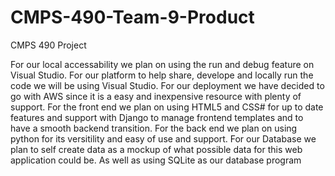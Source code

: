 # CMPS-490-Team-9-Product
CMPS 490 Project

For our local accessability we plan on using the run and debug feature on Visual Studio.
For our platform to help share, develope and locally run the code we will be using Visual Studio.
For our deployment we have decided to go with AWS since it is a easy and inexpensive resource with plenty of support.
For the front end we plan on using HTML5 and CSS# for up to date features and support with Django to manage frontend templates and to have a smooth backend transition.
For the back end we plan on using python for its versitility and easy of use and support.
For our Database we plan to self create data as a mockup of what possible data for this web application could be. As well as using SQLite as our database program
